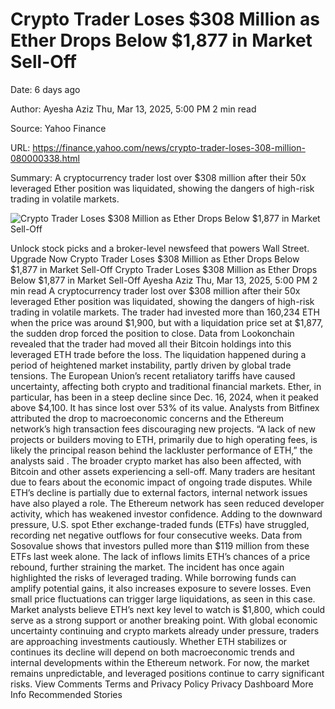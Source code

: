 # Crypto Trader Loses $308 Million as Ether Drops Below $1,877 in Market Sell-Off

Date: 6 days ago

Author: Ayesha Aziz   Thu, Mar 13, 2025, 5:00 PM 2 min read

Source: Yahoo Finance

URL: https://finance.yahoo.com/news/crypto-trader-loses-308-million-080000338.html

Summary: A cryptocurrency trader lost over $308 million after their 50x leveraged Ether position was liquidated, showing the dangers of high-risk trading in volatile markets.

![Crypto Trader Loses $308 Million as Ether Drops Below $1,877 in Market Sell-Off](https://media.zenfs.com/en/coinmarketcap_783/2e33103e6a5dc72b6f834c3f04129b85)

Unlock stock picks and a broker-level newsfeed that powers Wall Street. Upgrade Now Crypto Trader Loses $308 Million as Ether Drops Below $1,877 in Market Sell-Off Crypto Trader Loses $308 Million as Ether Drops Below $1,877 in Market Sell-Off Ayesha Aziz Thu, Mar 13, 2025, 5:00 PM 2 min read A cryptocurrency trader lost over $308 million after their 50x leveraged Ether position was liquidated, showing the dangers of high-risk trading in volatile markets. The trader had invested more than 160,234 ETH when the price was around $1,900, but with a liquidation price set at $1,877, the sudden drop forced the position to close. Data from Lookonchain revealed that the trader had moved all their Bitcoin holdings into this leveraged ETH trade before the loss. The liquidation happened during a period of heightened market instability, partly driven by global trade tensions. The European Union’s recent retaliatory tariffs have caused uncertainty, affecting both crypto and traditional financial markets. Ether, in particular, has been in a steep decline since Dec. 16, 2024, when it peaked above $4,100. It has since lost over 53% of its value. Analysts from Bitfinex attributed the drop to macroeconomic concerns and the Ethereum network’s high transaction fees discouraging new projects. “A lack of new projects or builders moving to ETH, primarily due to high operating fees, is likely the principal reason behind the lackluster performance of ETH,” the analysts said . The broader crypto market has also been affected, with Bitcoin and other assets experiencing a sell-off. Many traders are hesitant due to fears about the economic impact of ongoing trade disputes. While ETH’s decline is partially due to external factors, internal network issues have also played a role. The Ethereum network has seen reduced developer activity, which has weakened investor confidence. Adding to the downward pressure, U.S. spot Ether exchange-traded funds (ETFs) have struggled, recording net negative outflows for four consecutive weeks. Data from Sosovalue shows that investors pulled more than $119 million from these ETFs last week alone. The lack of inflows limits ETH’s chances of a price rebound, further straining the market. The incident has once again highlighted the risks of leveraged trading. While borrowing funds can amplify potential gains, it also increases exposure to severe losses. Even small price fluctuations can trigger large liquidations, as seen in this case. Market analysts believe ETH’s next key level to watch is $1,800, which could serve as a strong support or another breaking point. With global economic uncertainty continuing and crypto markets already under pressure, traders are approaching investments cautiously. Whether ETH stabilizes or continues its decline will depend on both macroeconomic trends and internal developments within the Ethereum network. For now, the market remains unpredictable, and leveraged positions continue to carry significant risks. View Comments Terms and Privacy Policy Privacy Dashboard More Info Recommended Stories

